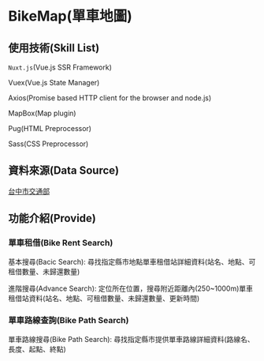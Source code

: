 # BikeMap(單車地圖)
## 使用技術(Skill List)
`Nuxt.js`(Vue.js SSR Framework)

Vuex(Vue.js State Manager)

Axios(Promise based HTTP client for the browser and node.js)

MapBox(Map plugin)

Pug(HTML Preprocessor)

Sass(CSS Preprocessor)
## 資料來源(Data Source)
[台中市交通部](https://ptx.transportdata.tw/PTX/)

## 功能介紹(Provide)
### 單車租借(Bike Rent Search)
基本搜尋(Bacic Search): 尋找指定縣市地點單車租借站詳細資料(站名、地點、可租借數量、未歸還數量)

進階搜尋(Advance Search): 定位所在位置，搜尋附近距離內(250~1000m)單車租借站資料(站名、地點、可租借數量、未歸還數量、更新時間)

### 單車路線查詢(Bike Path Search)
單車路線搜尋(Bike Path Search): 尋找指定縣市提供單車路線詳細資料(路線名、長度、起點、終點)
